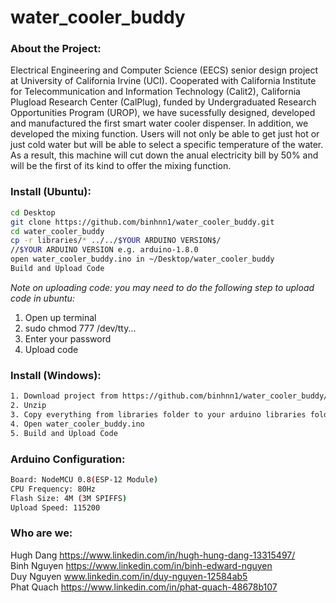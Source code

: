 # water_cooler_buddy

### About the Project:
Electrical Engineering and Computer Science (EECS) senior design project at University of California Irvine (UCI). Cooperated with California Institute for Telecommunication and Information Technology (Calit2), California Plugload Research Center (CalPlug), funded by Undergraduated Research Opportunities Program (UROP), we have sucessfully designed, developed and manufactured the first smart water cooler dispenser. In addition, we developed the mixing function. Users will not only be able to get just hot or just cold water but will be able to select a specific temperature of the water. As a result, this machine will cut down the anual electricity bill by 50% and will be the first of its kind to offer the mixing function.

### Install (Ubuntu):
```bash
cd Desktop
git clone https://github.com/binhnn1/water_cooler_buddy.git
cd water_cooler_buddy
cp -r libraries/* ../../$YOUR ARDUINO VERSION$/
//$YOUR ARDUINO VERSION e.g. arduino-1.8.0
open water_cooler_buddy.ino in ~/Desktop/water_cooler_buddy
Build and Upload Code
```

*Note on uploading code: you may need to do the following step to upload code in ubuntu:*
1. Open up terminal
2. sudo chmod 777 /dev/tty...
3. Enter your password
4. Upload code

### Install (Windows):
```bash
1. Download project from https://github.com/binhnn1/water_cooler_buddy/archive/master.zip
2. Unzip
3. Copy everything from libraries folder to your arduino libraries folder
4. Open water_cooler_buddy.ino
5. Build and Upload Code
```

### Arduino Configuration:
```bash
Board: NodeMCU 0.8(ESP-12 Module)
CPU Frequency: 80Hz
Flash Size: 4M (3M SPIFFS)
Upload Speed: 115200
```

### Who are we:
Hugh Dang https://www.linkedin.com/in/hugh-hung-dang-13315497/  
Binh Nguyen https://www.linkedin.com/in/binh-edward-nguyen  
Duy Nguyen www.linkedin.com/in/duy-nguyen-12584ab5  
Phat Quach https://www.linkedin.com/in/phat-quach-48678b107  
